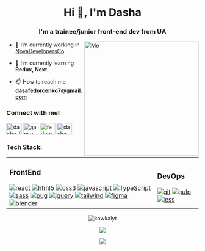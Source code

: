 <h1 align="center">Hi 👋, I'm Dasha</h1>
<h3 align="center">I'm a trainee/junior front-end dev from UA</h3>
<img align="right" alt="Me" width="300" src="https://cdn.dribbble.com/users/1857592/screenshots/3848396/character-typing.gif">

- 🔭 I’m currently working in [NovaDevelopersCo](https://github.com/NovaDevelopersCo)

- 🌱 I’m currently learning **Redux, Next**

- 📫 How to reach me **dasafedorcenko7@gmail.com**

<h3 align="left">Connect with me!</h3>
<p align="left">
<a href="https://instagram.com/dasha_fedorchenko_" target="blank"><img align="center" src="https://raw.githubusercontent.com/rahuldkjain/github-profile-readme-generator/master/src/images/icons/Social/instagram.svg" alt="dasha_fedorchenko_" height="30" width="40"/></a>
<a href="https://fb.com/дарья федорченко" target="blank"><img align="center" src="https://raw.githubusercontent.com/rahuldkjain/github-profile-readme-generator/master/src/images/icons/Social/facebook.svg" alt="дарья федорченко" height="30" width="40" /></a>
<a href="https://twitter.com/fedorchenko dasha" target="blank"><img align="center" src="https://raw.githubusercontent.com/rahuldkjain/github-profile-readme-generator/master/src/images/icons/Social/twitter.svg" alt="fedorchenko dasha" height="30" width="40" /></a>
<a href="https://www.linkedin.com/in/dasha-fedorchenko-3b294a290/" target="blank"><img align="center" src="https://raw.githubusercontent.com/rahuldkjain/github-profile-readme-generator/master/src/images/icons/Social/linked-in-alt.svg" alt="dasha fedorchenko" height="30" width="40" /></a>
</p>

<h3 align="left">Tech Stack:</h3>
<table>
  <tr>
<p align="left"> 
 <td>
  <h3> FrontEnd </h3>
  <a href="https://reactjs.org/" target="_blank"><img src="https://skillicons.dev/icons?i=react" alt="react" /></a>
  <a href="https://www.w3.org/html/" target="_blank" rel="noreferrer"><img src="https://skillicons.dev/icons?i=html" alt="html5" /></a>
  <a href="https://www.w3schools.com/css/" target="_blank" rel="noreferrer"><img src="https://skillicons.dev/icons?i=css" alt="css3" /></a>
  <a href="https://developer.mozilla.org/en-US/docs/Web/JavaScript" target="_blank" rel="noreferrer"><img src="https://skillicons.dev/icons?i=js" alt="javascript" /></a>
  <a href="https://www.typescriptlang.org/" target="_blank"><img src="https://skillicons.dev/icons?i=ts" alt="TypeScript" /></a>
  <a href="https://sass-lang.com" target="_blank" rel="noreferrer"><img src="https://skillicons.dev/icons?i=sass" alt="sass" /></a>
  <a href="http://www.w3.org/2000/svg" target="_blank" rel="noreferrer"><img src="https://skillicons.dev/icons?i=pug" alt="pug" /></a>
  <a href="https://jquery.com" target="_blank" rel="noreferrer"><img src="https://skillicons.dev/icons?i=jquery" alt="jquery" /></a>
  <a href="https://tailwindcss.com/" target="_blank" rel="noreferrer"><img src="https://skillicons.dev/icons?i=tailwind" alt="tailwind" /></a>
  <a href="https://www.figma.com/" target="_blank" rel="noreferrer"><img src="https://skillicons.dev/icons?i=figma" alt="figma" /></a>
  <a href="https://www.blender.org" target="_blank" rel="noreferrer"><img src="https://skillicons.dev/icons?i=blender" alt="blender" /></a>
</td>
  <td>
    <h3>DevOps</h3>
  <a href="https://git-scm.com" target="_blank" rel="noreferrer"><img src="https://skillicons.dev/icons?i=git" alt="git"/></a> 
  <a href="https://gulpjs.com" target="_blank" rel="noreferrer"><img src="https://skillicons.dev/icons?i=gulp" alt="gulp"/></a> 
  <a href="https://lesscss.org" target="_blank" rel="noreferrer"><img src="https://skillicons.dev/icons?i=less" alt="less"/></a> 
  </td>
</p>
  </tr>
</table>
<p align="center"> <img src="https://komarev.com/ghpvc/?username=kowkalyt&label=Profile%20views&color=0e75b6&style=flat" alt="kowkalyt" /> 
<p align="center"> <img src="https://github-readme-stats.vercel.app/api/top-langs/?username=kowkalyt&theme=radical&layout=compact" />
<p align="center"> <img src="https://github-readme-stats.vercel.app/api?username=kowkalyt&show_icons=true&theme=radical" />





